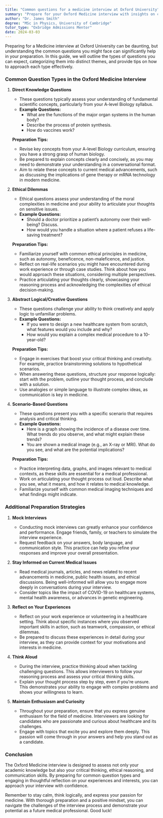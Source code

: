 ```yaml
---
title: "Common questions for a medicine interview at Oxford University"
summary: "Prepare for your Oxford Medicine interview with insights on common questions and effective approaches to boost your confidence and performance."
author: "Dr. James Smith"
degree: "MSc in Physics, University of Cambridge"
tutor_type: "Oxbridge Admissions Mentor"
date: 2024-03-03
---
```


Preparing for a Medicine interview at Oxford University can be daunting, but understanding the common questions you might face can significantly help in your preparation. In this guide, we will outline the types of questions you can expect, categorizing them into distinct themes, and provide tips on how to approach each type effectively.

### Common Question Types in the Oxford Medicine Interview

1. **Direct Knowledge Questions**
    - These questions typically assess your understanding of fundamental scientific concepts, particularly from your A-level Biology syllabus.
    - **Example Questions:**
        - What are the functions of the major organ systems in the human body?
        - Describe the process of protein synthesis.
        - How do vaccines work?
        
    **Preparation Tips:**
    - Revise key concepts from your A-level Biology curriculum, ensuring you have a strong grasp of human biology.
    - Be prepared to explain concepts clearly and concisely, as you may need to demonstrate your understanding in a conversational format.
    - Aim to relate these concepts to current medical advancements, such as discussing the implications of gene therapy or mRNA technology in modern medicine.

2. **Ethical Dilemmas**
    - Ethical questions assess your understanding of the moral complexities in medicine and your ability to articulate your thoughts on sensitive issues.
    - **Example Questions:**
        - Should a doctor prioritize a patient’s autonomy over their well-being? Discuss.
        - How would you handle a situation where a patient refuses a life-saving treatment?
        
    **Preparation Tips:**
    - Familiarize yourself with common ethical principles in medicine, such as autonomy, beneficence, non-maleficence, and justice.
    - Reflect on real-life scenarios you might have encountered during work experience or through case studies. Think about how you would approach these situations, considering multiple perspectives.
    - Practice articulating your thoughts clearly, showcasing your reasoning process and acknowledging the complexities of ethical decision-making.

3. **Abstract Logical/Creative Questions**
    - These questions challenge your ability to think creatively and apply logic to unfamiliar problems.
    - **Example Questions:**
        - If you were to design a new healthcare system from scratch, what features would you include and why?
        - How would you explain a complex medical procedure to a 10-year-old?
        
    **Preparation Tips:**
    - Engage in exercises that boost your critical thinking and creativity. For example, practice brainstorming solutions to hypothetical scenarios.
    - When answering these questions, structure your response logically: start with the problem, outline your thought process, and conclude with a solution.
    - Use analogies or simple language to illustrate complex ideas, as communication is key in medicine. 

4. **Scenario-Based Questions**
    - These questions present you with a specific scenario that requires analysis and critical thinking.
    - **Example Questions:**
        - Here is a graph showing the incidence of a disease over time. What trends do you observe, and what might explain these trends?
        - You are shown a medical image (e.g., an X-ray or MRI). What do you see, and what are the potential implications?
        
    **Preparation Tips:**
    - Practice interpreting data, graphs, and images relevant to medical contexts, as these skills are essential for a medical professional.
    - Work on articulating your thought process out loud. Describe what you see, what it means, and how it relates to medical knowledge.
    - Familiarize yourself with common medical imaging techniques and what findings might indicate.

### Additional Preparation Strategies

1. **Mock Interviews**
   - Conducting mock interviews can greatly enhance your confidence and performance. Engage friends, family, or teachers to simulate the interview experience.
   - Request feedback on your answers, body language, and communication style. This practice can help you refine your responses and improve your overall presentation.

2. **Stay Informed on Current Medical Issues**
   - Read medical journals, articles, and news related to recent advancements in medicine, public health issues, and ethical discussions. Being well-informed will allow you to engage more deeply in conversations during your interview.
   - Consider topics like the impact of COVID-19 on healthcare systems, mental health awareness, or advances in genetic engineering.

3. **Reflect on Your Experiences**
   - Reflect on your work experience or volunteering in a healthcare setting. Think about specific instances where you observed important skills in action, such as teamwork, compassion, or ethical dilemmas.
   - Be prepared to discuss these experiences in detail during your interview, as they can provide context for your motivations and interests in medicine.

4. **Think Aloud**
   - During the interview, practice thinking aloud when tackling challenging questions. This allows interviewers to follow your reasoning process and assess your critical thinking skills.
   - Explain your thought process step by step, even if you're unsure. This demonstrates your ability to engage with complex problems and shows your willingness to learn.

5. **Maintain Enthusiasm and Curiosity**
   - Throughout your preparation, ensure that you express genuine enthusiasm for the field of medicine. Interviewers are looking for candidates who are passionate and curious about healthcare and its challenges.
   - Engage with topics that excite you and explore them deeply. This passion will come through in your answers and help you stand out as a candidate.

### Conclusion

The Oxford Medicine interview is designed to assess not only your academic knowledge but also your critical thinking, ethical reasoning, and communication skills. By preparing for common question types and engaging in thoughtful reflection on your experiences and interests, you can approach your interview with confidence.

Remember to stay calm, think logically, and express your passion for medicine. With thorough preparation and a positive mindset, you can navigate the challenges of the interview process and demonstrate your potential as a future medical professional. Good luck!
    